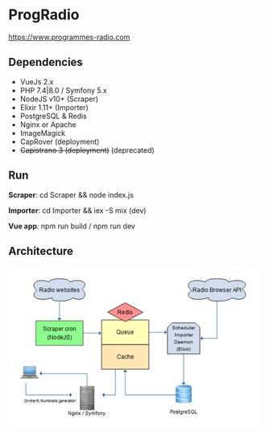 ProgRadio
=========

https://www.programmes-radio.com

Dependencies
--------------
- VueJs 2.x
- PHP 7.4|8.0 / Symfony 5.x
- NodeJS v10+ (Scraper)
- Elixir 1.11+ (Importer)
- PostgreSQL & Redis
- Nginx or Apache
- ImageMagick
- CapRover (deployment)
- ~~Capistrano 3 (deployment)~~ (deprecated)


Run
--------------
**Scraper**: cd Scraper && node index.js

**Importer**: cd Importer && iex -S mix (dev)

**Vue app**: npm run build / npm run dev

Architecture
--------------

![Flowchart](docs/ProgRadioFlowchart.png)

